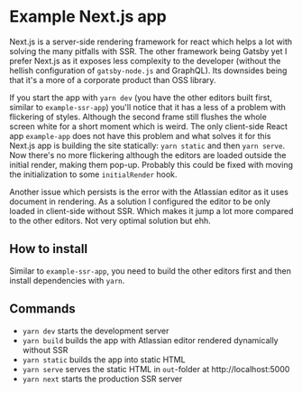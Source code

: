 # Example Next.js app

Next.js is a server-side rendering framework for react which helps a lot with solving the many pitfalls with SSR. The other framework being Gatsby yet I prefer Next.js as it exposes less complexity to the developer (without the hellish configuration of `gatsby-node.js` and GraphQL). Its downsides being that it's a more of a corporate product than OSS library.

If you start the app with `yarn dev` (you have the other editors built first, similar to `example-ssr-app`) you'll notice that it has a less of a problem with flickering of styles. Although the second frame still flushes the whole screen white for a short moment which is weird. The only client-side React app `example-app` does not have this problem and what solves it for this Next.js app is building the site statically: `yarn static` and then `yarn serve`. Now there's no more flickering although the editors are loaded outside the initial render, making them pop-up. Probably this could be fixed with moving the initialization to some `initialRender` hook.

Another issue which persists is the error with the Atlassian editor as it uses document in rendering. As a solution I configured the editor to be only loaded in client-side without SSR. Which makes it jump a lot more compared to the other editors. Not very optimal solution but ehh.

## How to install

Similar to `example-ssr-app`, you need to build the other editors first and then install dependencies with `yarn`.

## Commands

- `yarn dev` starts the development server
- `yarn build` builds the app with Atlassian editor rendered dynamically without SSR
- `yarn static` builds the app into static HTML
- `yarn serve` serves the static HTML in `out`-folder at http://localhost:5000
- `yarn next` starts the production SSR server
